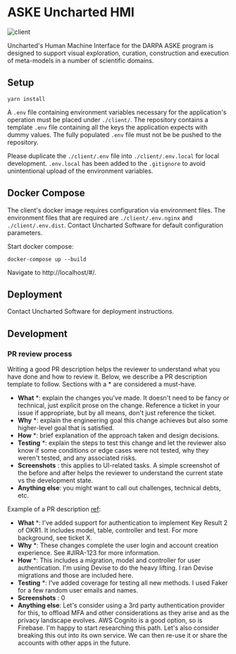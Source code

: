 # ASKE Uncharted HMI
![client](https://github.com/uncharted-aske/HMI/workflows/client/badge.svg)

Uncharted's Human Machine Interface for the DARPA ASKE program is designed to support visual exploration, curation, construction and execution of meta-models in a number of scientific domains.

## Setup
```shell script
yarn install
```

A `.env` file containing environment variables necessary for the application's operation must be placed under `./client/`. The repository contains a template `.env` file containing all the keys the application expects with dummy values. The fully populated `.env` file must not be be pushed to the repository.

Please duplicate the `./client/.env` file into `./client/.env.local` for local development. `.env.local` has been added to the `.gitignore` to avoid unintentional upload of the environment variables.

## Docker Compose
The client's docker image requires configuration via environment files. The environment files that are required
are `./client/.env.nginx` and `./client/.env.dist`. Contact Uncharted Software for default configuration parameters.

Start docker compose:
```shell script
docker-compose up --build
```

Navigate to http://localhost/#/.

## Deployment
Contact Uncharted Software for deployment instructions.

## Development

### PR review process
Writing a good PR description helps the reviewer to understand what you have done and how to review it. Below, we describe a PR description template to follow. Sections with a * are considered a must-have.

* **What** *: explain the changes you've made. It doesn't need to be fancy or technical, just explicit prose on the change. Reference a ticket in your issue if appropriate, but by all means, don't just reference the ticket. 
* **Why** *: explain the engineering goal this change achieves but also some higher-level goal that is satisfied. 
* **How** *: brief explanation of the approach taken and design decisions. 
* **Testing** *: explain the steps to test this change and let the reviewer also know if some conditions or edge cases were not tested, why they weren't tested, and any associated risks.
* **Screenshots** : this applies to UI-related tasks. A simple screenshot of the before and after helps the reviewer to understand the current state vs the development state.
* **Anything else**: you might want to call out challenges, technical debts, etc.


Example of a PR description [ref](https://www.pullrequest.com/blog/writing-a-great-pull-request-description/):

* **What** *: I've added support for authentication to implement Key Result 2 of OKR1. It includes model, table, controller and test. For more background, see ticket X.
* **Why** *: These changes complete the user login and account creation experience. See #JIRA-123 for more information.
* **How** *: This includes a migration, model and controller for user authentication. I'm using Devise to do the heavy lifting. I ran Devise migrations and those are included here.
* **Testing** *: I've added coverage for testing all new methods. I used Faker for a few random user emails and names.
* **Screenshots** : 0
* **Anything else**: Let's consider using a 3rd party authentication provider for this, to offload MFA and other considerations as they arise and as the privacy landscape evolves. AWS Cognito is a good option, so is Firebase. I'm happy to start researching this path. Let's also consider breaking this out into its own service. We can then re-use it or share the accounts with other apps in the future.


